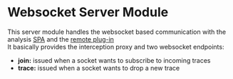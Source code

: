 # Websocket Server Module

This server module handles the websocket based communication with
the analysis [SPA](http://en.wikipedia.org/wiki/Single-page_application) and the [remote plug-in](../../assets/plugins#remote-plug-in)  
It basically provides the interception proxy and two websocket endpoints:

* **join:** issued when a socket wants to subscribe to incoming traces
* **trace:** issued when a socket wants to drop a new trace

